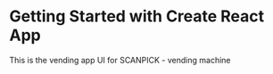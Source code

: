 # Getting Started with Create React App

This is the vending app UI for SCANPICK - vending machine


